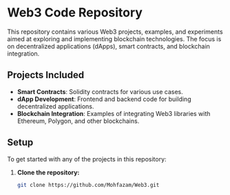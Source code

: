 # Web3 Code Repository

This repository contains various Web3 projects, examples, and experiments aimed at exploring and implementing blockchain technologies. The focus is on decentralized applications (dApps), smart contracts, and blockchain integration.

## Projects Included

- **Smart Contracts**: Solidity contracts for various use cases.
- **dApp Development**: Frontend and backend code for building decentralized applications.
- **Blockchain Integration**: Examples of integrating Web3 libraries with Ethereum, Polygon, and other blockchains.

## Setup

To get started with any of the projects in this repository:

1. **Clone the repository:**
   ```bash
   git clone https://github.com/Mohfazam/Web3.git
